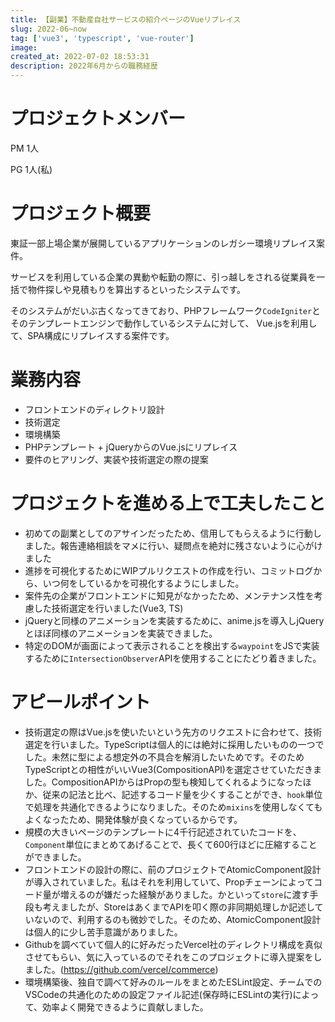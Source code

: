 ```yaml
---
title: 【副業】不動産自社サービスの紹介ページのVueリプレイス
slug: 2022-06~now
tag: ['vue3', 'typescript', 'vue-router']
image:
created_at: 2022-07-02 18:53:31
description: 2022年6月からの職務経歴
---
```


# プロジェクトメンバー
PM 1人

PG 1人(私)
# プロジェクト概要
東証一部上場企業が展開しているアプリケーションのレガシー環境リプレイス案件。

サービスを利用している企業の異動や転勤の際に、引っ越しをされる従業員を一括で物件探しや見積もりを算出するといったシステムです。

そのシステムがだいぶ古くなってきており、PHPフレームワーク`CodeIgniter`とそのテンプレートエンジンで動作しているシステムに対して、
Vue.jsを利用して、SPA構成にリプレイスする案件です。

# 業務内容
- フロントエンドのディレクトリ設計
- 技術選定
- 環境構築
- PHPテンプレート + jQueryからのVue.jsにリプレイス
- 要件のヒアリング、実装や技術選定の際の提案

# プロジェクトを進める上で工夫したこと
- 初めての副業としてのアサインだったため、信用してもらえるように行動しました。報告連絡相談をマメに行い、疑問点を絶対に残さないように心がけました
- 進捗を可視化するためにWIPプルリクエストの作成を行い、コミットログから、いつ何をしているかを可視化するようにしました。
- 案件先の企業がフロントエンドに知見がなかったため、メンテナンス性を考慮した技術選定を行いました(Vue3, TS)
- jQueryと同様のアニメーションを実装するために、anime.jsを導入しjQueryとほぼ同様のアニメーションを実装できました。
- 特定のDOMが画面によって表示されることを検出する`waypoint`をJSで実装するために`IntersectionObserver`APIを使用することにたどり着きました。

# アピールポイント
- 技術選定の際はVue.jsを使いたいという先方のリクエストに合わせて、技術選定を行いました。TypeScriptは個人的には絶対に採用したいものの一つでした。未然に型による想定外の不具合を解消したいためです。そのためTypeScriptとの相性がいいVue3(CompositionAPI)を選定させていただきました。CompositionAPIからはPropの型も検知してくれるようになったほか、従来の記法と比べ、記述するコード量を少くすることができ、`hook`単位で処理を共通化できるようになりました。そのため`mixins`を使用しなくてもよくなったため、開発体験が良くなっているからです。
- 規模の大きいページのテンプレートに4千行記述されていたコードを、`Component`単位にまとめてあげることで、長くて600行ほどに圧縮することができました。
- フロントエンドの設計の際に、前のプロジェクトでAtomicComponent設計が導入されていました。私はそれを利用していて、Propチェーンによってコード量が増えるのが嫌だった経験がありました。かといって`store`に渡す手段も考えましたが、StoreはあくまでAPIを叩く際の非同期処理しか記述していないので、利用するのも微妙でした。そのため、AtomicComponent設計は個人的に少し苦手意識がありました。
- Githubを調べていて個人的に好みだったVercel社のディレクトリ構成を真似させてもらい、気に入っているのでそれをこのプロジェクトに導入提案をしました。(https://github.com/vercel/commerce)
- 環境構築後、独自で調べて好みのルールをまとめたESLint設定、チームでのVSCodeの共通化のための設定ファイル記述(保存時にESLintの実行)によって、効率よく開発できるように貢献しました。